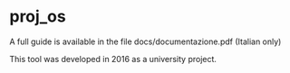 # proj_os

A full guide is available in the file docs/documentazione.pdf (Italian only)

This tool was developed in 2016 as a university project.

